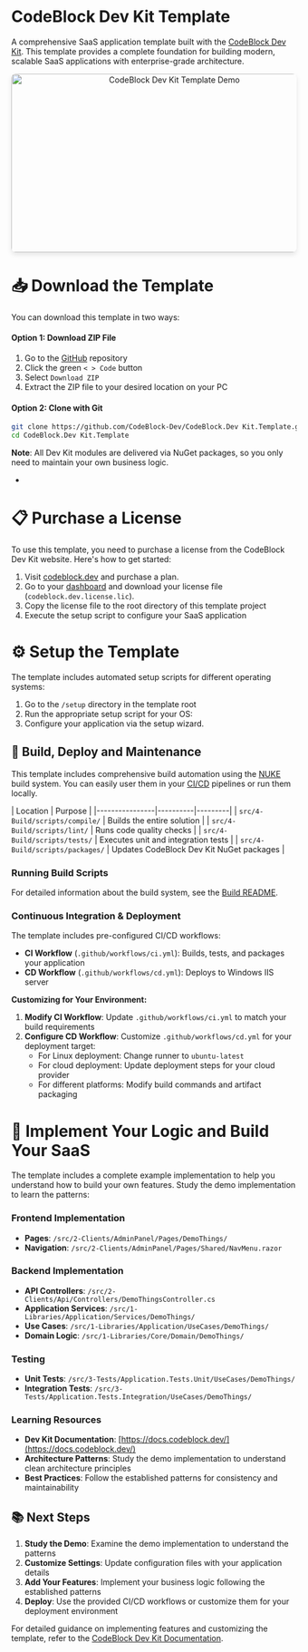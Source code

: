 # CodeBlock Dev Kit Template

A comprehensive SaaS application template built with the [CodeBlock Dev Kit](https://codeblock.dev). This template provides a complete foundation for building modern, scalable SaaS applications with enterprise-grade architecture.

<div align="center">
  <a href="https://www.youtube.com/embed/dQw4w9WgXcQ" target="_blank">
    <img src="https://img.youtube.com/vi/dQw4w9WgXcQ/maxresdefault.jpg" alt="CodeBlock Dev Kit Template Demo" width="560" height="315" style="border-radius: 8px; box-shadow: 0 4px 8px rgba(0,0,0,0.1);">
  </a>
</div>

# 📥 Download the Template

You can download this template in two ways:

#### Option 1: Download ZIP File
1. Go to the [GitHub](https://github.com/CodeBlock-Dev/CodeBlock.DevKit.Template) repository
2. Click the green `< > Code` button
3. Select `Download ZIP`
4. Extract the ZIP file to your desired location on your PC

#### Option 2: Clone with Git
```bash
git clone https://github.com/CodeBlock-Dev/CodeBlock.Dev Kit.Template.git
cd CodeBlock.Dev Kit.Template
```

**Note**: All Dev Kit modules are delivered via NuGet packages, so you only need to maintain your own business logic.


- 
# 📋 Purchase a License

To use this template, you need to purchase a license from the CodeBlock Dev Kit website. Here's how to get started:

1. Visit [codeblock.dev](https://codeblock.dev/#pricing) and purchase a plan.
2. Go to your [dashboard](https://codeblock.dev/dashboard) and download your license file (`codeblock.dev.license.lic`).
3. Copy the license file to the root directory of this template project
4. Execute the setup script to configure your SaaS application


# ⚙️ Setup the Template

The template includes automated setup scripts for different operating systems:

1. Go to the `/setup` directory in the template root
2. Run the appropriate setup script for your OS:
3. Configure your application via the setup wizard.


## 🔧 Build, Deploy and Maintenance

This template includes comprehensive build automation using the [NUKE](https://nuke.build/) build system. You can easily user them in your [CI/CD](.github/workflows) pipelines or run them locally.



| Location | Purpose |
|----------------|----------|---------|
| `src/4-Build/scripts/compile/` | Builds the entire solution |
| `src/4-Build/scripts/lint/` | Runs code quality checks |
| `src/4-Build/scripts/tests/` | Executes unit and integration tests |
| `src/4-Build/scripts/packages/` | Updates CodeBlock Dev Kit NuGet packages |

### Running Build Scripts

For detailed information about the build system, see the [Build README](src/4-Build/README.md).

### Continuous Integration & Deployment

The template includes pre-configured CI/CD workflows:

- **CI Workflow** (`.github/workflows/ci.yml`): Builds, tests, and packages your application
- **CD Workflow** (`.github/workflows/cd.yml`): Deploys to Windows IIS server

**Customizing for Your Environment:**

1. **Modify CI Workflow**: Update `.github/workflows/ci.yml` to match your build requirements
2. **Configure CD Workflow**: Customize `.github/workflows/cd.yml` for your deployment target:
   - For Linux deployment: Change runner to `ubuntu-latest`
   - For cloud deployment: Update deployment steps for your cloud provider
   - For different platforms: Modify build commands and artifact packaging

# 🚀 Implement Your Logic and Build Your SaaS

The template includes a complete example implementation to help you understand how to build your own features. Study the demo implementation to learn the patterns:

### Frontend Implementation
- **Pages**: `/src/2-Clients/AdminPanel/Pages/DemoThings/`
- **Navigation**: `/src/2-Clients/AdminPanel/Pages/Shared/NavMenu.razor`

### Backend Implementation
- **API Controllers**: `/src/2-Clients/Api/Controllers/DemoThingsController.cs`
- **Application Services**: `/src/1-Libraries/Application/Services/DemoThings/`
- **Use Cases**: `/src/1-Libraries/Application/UseCases/DemoThings/`
- **Domain Logic**: `/src/1-Libraries/Core/Domain/DemoThings/`

### Testing
- **Unit Tests**: `/src/3-Tests/Application.Tests.Unit/UseCases/DemoThings/`
- **Integration Tests**: `/src/3-Tests/Application.Tests.Integration/UseCases/DemoThings/`

### Learning Resources
- **Dev Kit Documentation**: [https://docs.codeblock.dev/](https://docs.codeblock.dev/)
- **Architecture Patterns**: Study the demo implementation to understand clean architecture principles
- **Best Practices**: Follow the established patterns for consistency and maintainability

## 📚 Next Steps

1. **Study the Demo**: Examine the demo implementation to understand the patterns
2. **Customize Settings**: Update configuration files with your application details
3. **Add Your Features**: Implement your business logic following the established patterns
4. **Deploy**: Use the provided CI/CD workflows or customize them for your deployment environment

For detailed guidance on implementing features and customizing the template, refer to the [CodeBlock Dev Kit Documentation](https://docs.codeblock.dev/). 